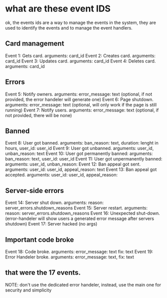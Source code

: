 what are these event IDS
=========================
ok, the events ids are a way to manage the events in the system, they are used to identify the events and to manage the event handlers.

## Card management

Event 1: Gets card. arguments: card_id
Event 2: Creates card. arguments: card_id
Event 3: Updates card. arguments: card_id
Event 4: Deletes card. arguments: card_id

## Errors
Event 5: Notify owners. arguments: error_message: text (optional, if not provided, the error handeler will generate one)
Event 6: Page shutdown. arguments: error_message: text (optional, will only work if the page is still running)
Event 7: Notify users. arguments: error_message: text (optional, if not provided, there will be none)
## Banned
Event 8: User got banned. arguments: ban_reason: text, duration: lenght in hours, user_id: user_id
Event 9: User got unbanned. arguments: user_id, unban_reason: text
Event 10: User got permanently banned: arguments: ban_reason: text, user_id: user_id
Event 11: User got unpermanently banned: arguments: user_id, unban_reason:
Event 12: Ban appeal got sent. arguments: user_id: user_id, appeal_reason: text
Event 13: Ban appeal got accepted. arguments: user_id: user_id, appeal_reason:
## Server-side errors
Event 14: Server shut down. arguments: reason: server_errors.shutdown_reasons
Event 15: Server restart. arguments: reason: server_errors.shutdown_reasons
Event 16: Unexpected shut-down. (error-handeler will show users a generated error message after servers shutdown)
Event 17: Server hacked (no args)
## Important code broke
Event 18: Code broke. arguments: error_message: text fix: text
Event 19: Error Handeler broke. arguments: error_message: text, fix: text

## that were the 17 events.

NOTE: don't use the dedicated error handeler, instead, use the main one for security and simplicity
